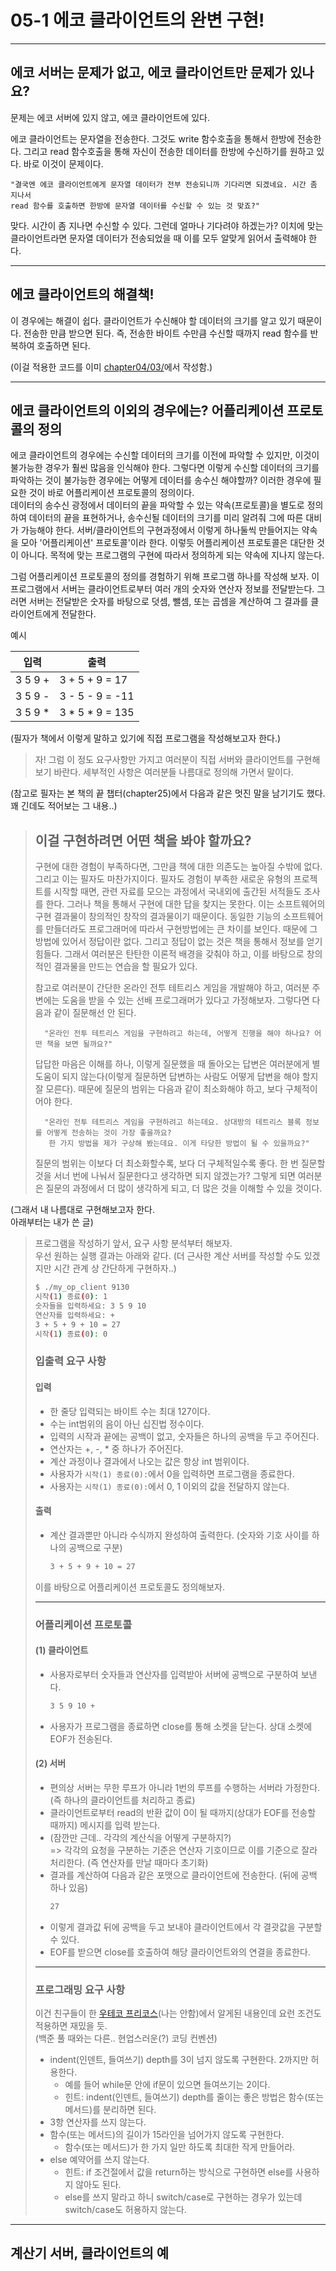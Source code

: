 # 05-1 에코 클라이언트의 완변 구현!

---

## 에코 서버는 문제가 없고, 에코 클라이언트만 문제가 있나요?

문제는 에코 서버에 있지 않고, 에코 클라이언트에 있다.

에코 클라이언트는 문자열을 전송한다. 그것도 write 함수호출을 통해서 한방에 전송한다. 그리고 read 함수호출을 통해 자신이 전송한 데이터를 한방에 수신하기를 원하고 있다. 바로 이것이 문제이다.

    "결국엔 에코 클라이언트에게 문자열 데이터가 전부 전송되니까 기다리면 되겠네요. 시간 좀 지나서
    read 함수를 호출하면 한방에 문자열 데이터를 수신할 수 있는 것 맞죠?"

맞다. 시간이 좀 지나면 수신할 수 있다. 그런데 얼마나 기다려야 하겠는가? 이치에 맞는 클라이언트라면 문자열 데이터가 전송되었을 때 이를 모두 알맞게 읽어서 출력해야 한다.

---

## 에코 클라이언트의 해결책!

이 경우에는 해결이 쉽다. 클라이언트가 수신해야 할 데이터의 크기를 알고 있기 때문이다. 전송한 만큼 받으면 된다. 즉, 전송한 바이트 수만큼 수신할 때까지 read 함수를 반복하여 호출하면 된다.

(이걸 적용한 코드를 이미 [chapter04/03/](../../chapter04/03/)에서 작성함.)

---

## 에코 클라이언트의 이외의 경우에는? 어플리케이션 프로토콜의 정의

에코 클라이언트의 경우에는 수신할 데이터의 크기를 이전에 파악할 수 있지만, 이것이 불가능한 경우가 훨씬 많음을 인식해야 한다.
그렇다면 이렇게 수신할 데이터의 크기를 파악하는 것이 불가능한 경우에는 어떻게 데이터를 송수신 해야할까? 이러한 경우에 필요한 것이 바로 어플리케이션 프로토콜의 정의이다.  
데이터의 송수신 광정에서 데이터의 끝을 파악할 수 있는 약속(프로토콜)을 별도로 정의하여 데이터의 끝을 표현하거나, 송수신될 데이터의 크기를 미리 알려줘 그에 따른 대비가 가능해야 한다. 서버/클라이언트의 구현과정에서 이렇게 하나둘씩 만들어지는 약속을 모아 '어플리케이션' 프로토콜'이라 한다. 이렇듯 어플리케이션 프로토콜은 대단한 것이 아니다. 목적에 맞는 프로그램의 구현에 따라서 정의하게 되는 약속에 지나지 않는다.

그럼 어플리케이션 프로토콜의 정의를 경험하기 위해 프로그램 하나를 작성해 보자. 이 프로그램에서 서버는 클라이언트로부터 여러 개의 숫자와 연산자 정보를 전달받는다. 그러면 서버는 전달받은 숫자를 바탕으로 덧셈, 뺄셈, 또는 곱셈을 계산하여 그 결과를 클라이언트에게 전달한다.

예시

| 입력 | 출력 |
|---|---|
| 3 5 9 + | 3 + 5 + 9 = 17 |
| 3 5 9 - | 3 - 5 - 9 = -11 |
| 3 5 9 * | 3 * 5 * 9 = 135 |

(필자가 책에서 이렇게 말하고 있기에 직접 프로그램을 작성해보고자 한다.)

> 자! 그럼 이 정도 요구사항만 가지고 여러분이 직접 서버와 클라이언트를 구현해보기 바란다.
  세부적인 사항은 여러분들 나름대로 정의해 가면서 말이다.

(참고로 필자는 본 책의 끝 챕터(chapter25)에서 다음과 같은 멋진 말을 남기기도 했다.  
꽤 긴데도 적어보는 그 내용..)

> ## 이걸 구현하려면 어떤 책을 봐야 할까요?
> 구현에 대한 경험이 부족하다면, 그만큼 책에 대한 의존도는 높아질 수밖에 없다. 그리고 이는 필자도 마찬가지이다.
  필자도 경험이 부족한 새로운 유형의 프로젝트를 시작할 때면, 관련 자료를 모으는 과정에서 국내외에 출간된 서적들도 조사를
  한다. 그러나 책을 통해서 구현에 대한 답을 찾지는 못한다. 이는 소프트웨어의 구현 결과물이 창의적인 창작의 결과물이기
  때문이다. 동일한 기능의 소프트웨어를 만들더라도 프로그래머에 따라서 구현방법에는 큰 차이를 보인다. 때문에 그 방법에 있어서
  정답이란 없다. 그리고 정답이 없는 것은 책을 통해서 정보를 얻기 힘들다. 그래서 여러분은 탄탄한 이론적 배경을 갖춰야 하고, 
  이를 바탕으로 창의적인 결과물을 만드는 연습을 할 필요가 있다.  
>
>  참고로 여러분이 간단한 온라인 전투 테트리스 게임을 개발해야 하고, 여러분 주변에는 도움을 받을 수 있는 선배 프로그래머가
   있다고 가정해보자. 그렇다면 다음과 같이 질문해선 안 된다.  
>
>       "온라인 전투 테트리스 게임을 구현하려고 하는데, 어떻게 진행을 해야 하나요? 어떤 책을 보면 될까요?"
>
> 답답한 마음은 이해를 하나, 이렇게 질문했을 때 돌아오는 답변은 여러분에게 별 도움이 되지 않는다(이렇게 질문하면 답변하는 사람도 어떻게 답변을 해야 할지 잘 모른다). 때문에 질문의 범위는 다음과 같이 최소화해야 하고, 보다 구체적이어야 한다.
>
>       "온라인 전투 테트리스 게임을 구현하려고 하는데요. 상대방의 테트리스 블록 정보를 어떻게 전송하는 것이 가장 좋을까요?
>        한 가지 방법을 제가 구상해 봤는데요. 이게 타당한 방법이 될 수 있을까요?"
>
> 질문의 범위는 이보다 더 최소화할수록, 보다 더 구체적일수록 좋다. 한 번 질문할 것을 서너 번에 나눠서 질문한다고
  생각하면 되지 않겠는가? 그렇게 되면 여러분은 질문의 과정에서 더 많이 생각하게 되고, 더 많은 것을 이해할 수 있을 것이다.

(그래서 내 나름대로 구현해보고자 한다.  
아래부터는 내가 쓴 글)

> 프로그램을 작성하기 앞서, 요구 사항 분석부터 해보자.  
> 우선 원하는 실행 결과는 아래와 같다. (더 근사한 계산 서버를 작성할 수도 있겠지만 시간 관계 상 간단하게 구현하자..)
>
> ```bash
>$ ./my_op_client 9130
>시작(1) 종료(0): 1
>숫자들을 입력하세요: 3 5 9 10
>연산자를 입력하세요: +
>3 + 5 + 9 + 10 = 27
>시작(1) 종료(0): 0
>```
>
> ### 입출력 요구 사항
>
> #### 입력
>
> * 한 줄당 입력되는 바이트 수는 최대 127이다.
> * 수는 int범위의 음이 아닌 십진법 정수이다.
> * 입력의 시작과 끝에는 공백이 없고, 숫자들은 하나의 공백을 두고 주어진다.
> * 연산자는 +, -, * 중 하나가 주어진다.
> * 계산 과정이나 결과에서 나오는 값은 항상 int 범위이다.
> * 사용자가 ```시작(1) 종료(0):```에서 0을 입력하면 프로그램을 종료한다.
> * 사용자는 ```시작(1) 종료(0):```에서 0, 1 이외의 값을 전달하지 않는다.
> 
> #### 출력
>
> * 계산 결과뿐만 아니라 수식까지 완성하여 출력한다. (숫자와 기호 사이를 하나의 공백으로 구분)
>   ```bash
>   3 + 5 + 9 + 10 = 27
>   ```
>
> 이를 바탕으로 어플리케이션 프로토콜도 정의해보자.
>
> --- 
> 
> ### 어플리케이션 프로토콜
> 
> #### (1) 클라이언트
> 
> * 사용자로부터 숫자들과 연산자를 입력받아 서버에 공백으로 구분하여 보낸다.
>   ```txt
>   3 5 9 10 +
>   ```
> * 사용자가 프로그램을 종료하면 close를 통해 소켓을 닫는다. 상대 소켓에 EOF가 전송된다.
>
> #### (2) 서버
> 
> * 편의상 서버는 무한 루프가 아니라 1번의 루프를 수행하는 서버라 가정한다. (즉 하나의 클라이언트를 처리하고 종료)
> * 클라이언트로부터 read의 반환 값이 0이 될 때까지(상대가 EOF를 전송할 때까지) 메시지를 입력 받는다.
> * (잠깐만 근데.. 각각의 계산식을 어떻게 구분하지?)  
>   => 각각의 요청을 구분하는 기준은 연산자 기호이므로 이를 기준으로 잘라 처리한다. (즉 연산자를 만날 때마다 초기화)
> * 결과를 계산하여 다음과 같은 포맷으로 클라이언트에 전송한다. (뒤에 공백 하나 있음)
>   ```txt
>   27 
>   ```
> * 이렇게 결과값 뒤에 공백을 두고 보내야 클라이언트에서 각 결괏값을 구분할 수 있다.
> * EOF를 받으면 close를 호출하여 해당 클라이언트와의 연결을 종료한다.
>
> --- 
>
> ### 프로그래밍 요구 사항
> 
> 이건 친구들이 한 [우테코 프리코스](https://github.com/woowacourse-precourse/java-lotto#-%ED%94%84%EB%A1%9C%EA%B7%B8%EB%9E%98%EB%B0%8D-%EC%9A%94%EA%B5%AC-%EC%82%AC%ED%95%AD)(나는 안함)에서 알게된 내용인데 요런 조건도 적용하면 재밌을 듯.  
> (백준 풀 때와는 다른.. 현업스러운(?) 코딩 컨벤션)
> * indent(인덴트, 들여쓰기) depth를 3이 넘지 않도록 구현한다. 2까지만 허용한다.
>   * 예를 들어 while문 안에 if문이 있으면 들여쓰기는 2이다.
>   * 힌트: indent(인덴트, 들여쓰기) depth를 줄이는 좋은 방법은 함수(또는 메서드)를 분리하면 된다.
> * 3항 연산자를 쓰지 않는다.
> * 함수(또는 메서드)의 길이가 15라인을 넘어가지 않도록 구현한다.
>   * 함수(또는 메서드)가 한 가지 일만 하도록 최대한 작게 만들어라.
> * else 예약어를 쓰지 않는다.
>   * 힌트: if 조건절에서 값을 return하는 방식으로 구현하면 else를 사용하지 않아도 된다.
>   * else를 쓰지 말라고 하니 switch/case로 구현하는 경우가 있는데 switch/case도 허용하지 않는다.

---  


## 계산기 서버, 클라이언트의 예
    
    